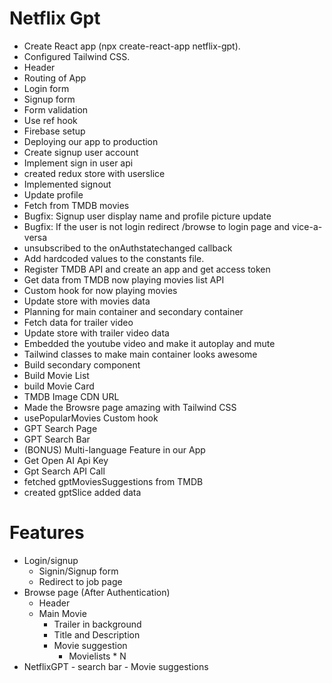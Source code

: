 # Netflix Gpt

- Create React app (npx create-react-app netflix-gpt).
- Configured Tailwind CSS.
- Header
- Routing of App
- Login form
- Signup form
- Form validation
- Use ref hook
- Firebase setup
- Deploying our app to production
- Create signup user account
- Implement sign in user api
- created redux store with userslice
- Implemented signout
- Update profile
- Fetch from TMDB movies
- Bugfix: Signup user display name and profile picture update
- Bugfix: If the user is not login redirect /browse to login page and vice-a-versa
- unsubscribed to the onAuthstatechanged callback
- Add hardcoded values to the constants file.
- Register TMDB API and create an app and get access token
- Get data from TMDB now playing movies list API
- Custom hook for now playing movies
- Update store with movies data
- Planning for main container and secondary container
- Fetch data for trailer video
- Update store with trailer video data
- Embedded the youtube video and make it autoplay and mute
- Tailwind classes to make main container looks awesome
- Build secondary component
- Build Movie List
- build Movie Card
- TMDB Image CDN URL
- Made the Browsre page amazing with Tailwind CSS
- usePopularMovies Custom hook
- GPT Search Page
- GPT Search Bar
- (BONUS) Multi-language Feature in our App
- Get Open AI Api Key
- Gpt Search API Call
- fetched gptMoviesSuggestions from TMDB
- created gptSlice added data



# Features 
- Login/signup
    - Signin/Signup form
    - Redirect to job page 
- Browse page (After Authentication)
    - Header
    - Main Movie
        - Trailer in background
        - Title and Description
        - Movie suggestion
            - Movielists * N
- NetflixGPT 
      - search bar
      - Movie suggestions          